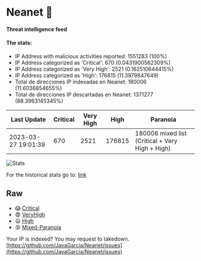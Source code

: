 # Neanet :hocho:
#### Threat intelligence feed
#### The stats:

- IP Address with malicious activities reported: 1551283 (100%)
- IP Address categorized as 'Critical':  670 (0.0431900562309%)
- IP Address categorized as 'Very High':  2521 (0.162510644415%)
- IP Address categorized as 'High':  176815 (11.3979847649)
- Total de direcciones IP indexadas en Neanet:  180006 (11.6036854655%)
- Total de direcciones IP descartadas en Neanet:  1371277 (88.3963145345%)

| Last Update | Critical | Very High | High | Paranoia |
| --- | --- | --- | --- | --- |
| 2023-03-27 19:01:39 | 670 | 2521 | 176815 | 180006 mixed list (Critical + Very High + High)|

![Stats](https://docs.google.com/spreadsheets/d/e/2PACX-1vSnaNMIXVabIpDJjufMlzH7poXnshF3mgd8Is1g9ytUEzVsP5my4Trn8f-xkoLLQ38xpL3HtmUexLo6/pubchart?oid=501124687&format=image)

For the historical stats go to: [link](/stats.csv)
## Raw
- :scream: [Critical](https://raw.githubusercontent.com/JavaGarcia/Neanet/master/blacklists/neanet_critical.txt)
- :fearful: [VeryHigh](https://raw.githubusercontent.com/JavaGarcia/Neanet/master/blacklists/neanet_veryHigh.txtt)
- :frowning: [High](https://raw.githubusercontent.com/JavaGarcia/Neanet/master/blacklists/neanet_high.txt)
- :dizzy_face: [Mixed-Paranoia](https://raw.githubusercontent.com/JavaGarcia/Neanet/master/blacklists/neanet_all.txt)


Your IP is indexed? You may request to takedown. [https://github.com/JavaGarcia/Neanet/issues](https://github.com/JavaGarcia/Neanet/issues)























































































































































































































































































































































































































































































































































































































































































































































































































































































































































































































































































































































































































































































































































































































































































































































































































































































































































































































































































































































































































































































































































































































































































































































































































































































































































































































































































































































































































































































































































































































































































































































































































































































































































































































































































































































































































































































































































































































































































































































































































































































































































































































































































































































































































































































































































































































































































































































































































































































































































































































































































































































































































































































































































































































































































































































































































































































































































































































































































































































































































































































































































































































































































































































































































































































































































































































































































































































































































































































































































































































































































































































































































































































































































































































































































































































































































































































































































































































































































































































































































































































































































































































































































































































































































































































































































































































































































































































































































































































































































































































































































































































































































































































































































































































































































































































































































































































































































































































































































































































































































































































































































































































































































































































































